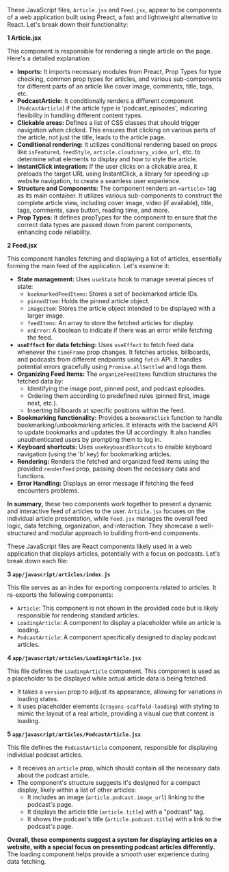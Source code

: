 These JavaScript files, `Article.jsx` and `Feed.jsx`, appear to be components of a web application built using Preact, a fast and lightweight alternative to React. Let's break down their functionality:

**1 Article.jsx**

This component is responsible for rendering a single article on the page. Here's a detailed explanation:

* **Imports:** It imports necessary modules from Preact, Prop Types for type checking, common prop types for articles, and various sub-components for different parts of an article like cover image, comments, title, tags, etc.
* **PodcastArticle:** It conditionally renders a different component (`PodcastArticle`) if the article type is 'podcast_episodes', indicating flexibility in handling different content types.
* **Clickable areas:** Defines a list of CSS classes that should trigger navigation when clicked. This ensures that clicking on various parts of the article, not just the title, leads to the article page.
* **Conditional rendering:** It utilizes conditional rendering based on props like `isFeatured`, `feedStyle`, `article.cloudinary_video_url`, etc. to determine what elements to display and how to style the article.
* **InstantClick integration:** If the user clicks on a clickable area, it preloads the target URL using InstantClick, a library for speeding up website navigation, to create a seamless user experience.
* **Structure and Components:** The component renders an `<article>` tag as its main container. It utilizes various sub-components to construct the complete article view, including cover image, video (if available), title, tags, comments, save button, reading time, and more.
* **Prop Types:** It defines propTypes for the component to ensure that the correct data types are passed down from parent components, enhancing code reliability.

**2 Feed.jsx**

This component handles fetching and displaying a list of articles, essentially forming the main feed of the application. Let's examine it:

* **State management:** Uses `useState` hook to manage several pieces of state:
    * `bookmarkedFeedItems`: Stores a set of bookmarked article IDs.
    * `pinnedItem`: Holds the pinned article object.
    * `imageItem`:  Stores the article object intended to be displayed with a larger image.
    * `feedItems`: An array to store the fetched articles for display.
    * `onError`: A boolean to indicate if there was an error while fetching the feed.
* **`useEffect` for data fetching:**  Uses `useEffect` to fetch feed data whenever the `timeFrame` prop changes. It fetches articles, billboards, and podcasts from different endpoints using `fetch` API. It handles potential errors gracefully using `Promise.allSettled` and logs them.
* **Organizing Feed Items:**  The `organizeFeedItems` function structures the fetched data by:
    * Identifying the image post, pinned post, and podcast episodes.
    * Ordering them according to predefined rules (pinned first, image next, etc.).
    * Inserting billboards at specific positions within the feed.
* **Bookmarking functionality:** Provides a `bookmarkClick` function to handle bookmarking/unbookmarking articles. It interacts with the backend API to update bookmarks and updates the UI accordingly. It also handles unauthenticated users by prompting them to log in.
* **Keyboard shortcuts:** Uses `useKeyboardShortcuts` to enable keyboard navigation (using the 'b' key) for bookmarking articles.
* **Rendering:** Renders the fetched and organized feed items using the provided `renderFeed` prop, passing down the necessary data and functions.
* **Error Handling:** Displays an error message if fetching the feed encounters problems.

**In summary,** these two components work together to present a dynamic and interactive feed of articles to the user. `Article.jsx` focuses on the individual article presentation, while `Feed.jsx` manages the overall feed logic, data fetching, organization, and interaction. They showcase a well-structured and modular approach to building front-end components. 

These JavaScript files are React components likely used in a web application that displays articles, potentially with a focus on podcasts. Let's break down each file:

**3 `app/javascript/articles/index.js`**

This file serves as an index for exporting components related to articles. It re-exports the following components:

- `Article`: This component is not shown in the provided code but is likely responsible for rendering standard articles. 
- `LoadingArticle`: A component to display a placeholder while an article is loading.
- `PodcastArticle`: A component specifically designed to display podcast articles.

**4 `app/javascript/articles/LoadingArticle.jsx`**

This file defines the `LoadingArticle` component. This component is used as a placeholder to be displayed while actual article data is being fetched.

- It takes a `version` prop to adjust its appearance, allowing for variations in loading states.
- It uses placeholder elements (`crayons-scaffold-loading`) with styling to mimic the layout of a real article, providing a visual cue that content is loading.

**5 `app/javascript/articles/PodcastArticle.jsx`**

This file defines the `PodcastArticle` component, responsible for displaying individual podcast articles.

- It receives an `article` prop, which should contain all the necessary data about the podcast article.
- The component's structure suggests it's designed for a compact display, likely within a list of other articles:
    - It includes an image (`article.podcast.image_url`) linking to the podcast's page.
    - It displays the article title (`article.title`) with a "podcast" tag.
    - It shows the podcast's title (`article.podcast.title`) with a link to the podcast's page.

**Overall, these components suggest a system for displaying articles on a website, with a special focus on presenting podcast articles differently.** The loading component helps provide a smooth user experience during data fetching. 

